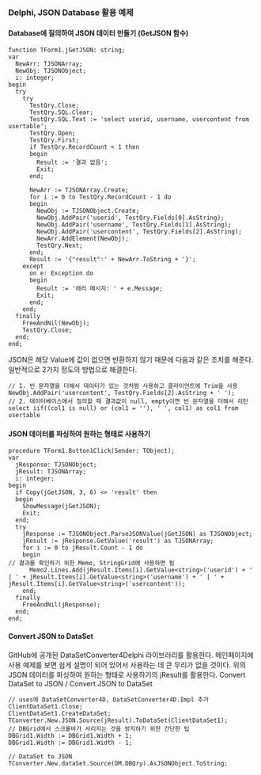 ### Delphi, JSON Database 활용 예제

#### Database에 질의하여 JSON 데이터 만들기 (GetJSON 함수)
```delphi
function TForm1.jGetJSON: string;
var
  NewArr: TJSONArray;
  NewObj: TJSONObject;
  i: integer;
begin
  try
    try
      TestQry.Close;
      TestQry.SQL.Clear;
      TestQry.SQL.Text := 'select userid, username, usercontent from usertable';
      TestQry.Open;
      TestQry.First;
      if TestQry.RecordCount < 1 then
      begin
        Result := '결과 없음';
        Exit;
      end;

      NewArr := TJSONArray.Create;
      for i := 0 to TestQry.RecordCount - 1 do
      begin
        NewObj := TJSONObject.Create;
        NewObj.AddPair('userid', TestQry.Fields[0].AsString);
        NewObj.AddPair('username', TestQry.Fields[1].AsString);
        NewObj.AddPair('usercontent', TestQry.Fields[2].AsString);
        NewArr.AddElement(NewObj);
        TestQry.Next;
      end;
      Result := '{"result":' + NewArr.ToString + '}';
    except
      on e: Exception do
      begin
        Result := '에러 메시지: ' + e.Message;
        Exit;
      end;
    end;
  finally
    FreeAndNil(NewObj);
    TestQry.Close;
  end;
end;
```

JSON은 해당 Value에 값이 없으면 반환하지 않기 때문에 다음과 같은 조치를 해준다. 일반적으로 2가지 정도의 방법으로 해결한다.
```delphi
// 1. 빈 문자열을 더해서 데이터가 있는 것처럼 사용하고 클라이언트에 Trim을 사용
NewObj.AddPair('usercontent', TestQry.Fields[2].AsString + ' '); 
// 2. 데이터베이스에서 질의할 때 결과값이 null, empty이면 빈 문자열을 더해서 리턴
select iif((col1 is null) or (col1 = ''), ' ', col1) as col1 from usertable 
```

#### JSON 데이터를 파싱하여 원하는 형태로 사용하기
```delphi
procedure TForm1.Button1Click(Sender: TObject);
var
  jResponse: TJSONObject;
  jResult: TJSONArray;
  i: integer;
begin
  if Copy(jGetJSON, 3, 6) <> 'result' then
  begin
    ShowMessage(jGetJSON);
    Exit;
  end;
  try
    jResponse := TJSONObject.ParseJSONValue(jGetJSON) as TJSONObject;
    jResult := jResponse.GetValue('result') as TJSONArray;
    for i := 0 to jResult.Count - 1 do
    begin
// 결과를 확인하기 위한 Memo, StringGrid에 사용하면 됨
      Memo2.Lines.Add(jResult.Items[i].GetValue<string>('userid') + ' | ' + jResult.Items[i].GetValue<string>('username') + ' | ' + jResult.Items[i].GetValue<string>('usercontent'));
    end;
  finally
    FreeAndNil(jResponse);
  end;
end;
```

#### Convert JSON to DataSet
GitHub에 공개된 DataSetConverter4Delphi 라이브러리를 활용한다. 메인페이지에 사용 예제를 보면 쉽게 설명이 되어 있어서 사용하는 데 큰 무리가 없을 것이다. 위의 JSON 데이터를 파싱하여 원하는 형태로 사용하기의 jResult를 활용한다. Convert DataSet to JSON / Convert JSON to DataSet
```delphi
// uses에 DataSetConverter4D, DataSetConverter4D.Impl 추가
ClientDataSet1.Close;
ClientDataSet1.CreateDataSet;
TConverter.New.JSON.Source(jResult).ToDataSet(ClientDataSet1);
// DBGrid에서 스크롤바가 사리지는 것을 방지하기 위한 간단한 팁
DBGrid1.Width := DBGrid1.Width + 1;
DBGrid1.Width := DBGrid1.Width - 1;

// DataSet to JSON
TConverter.New.dataSet.Source(DM.DBQry).AsJSONObject.ToString;
```
